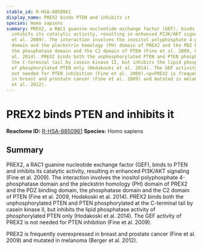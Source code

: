 ```yaml
---
stable_id: R-HSA-8850961
display_name: PREX2 binds PTEN and inhibits it
species: Homo sapiens
summary: PREX2, a RAC1 guanine nucleotide exchange factor (GEF), binds to PTEN and
  inhibits its catalytic activity, resulting in enhanced PI3K/AKT signaling (Fine
  et al. 2009). The interaction involves the inositol polyphosphate 4-phosphatase
  domain and the pleckstrin homology (PH) domain of PREX2 and the PDZ binding domain,
  the phosphatase domain and the C2 domain of PTEN (Fine et al. 2009, Hodakoski et
  al. 2014). PREX2 binds both the unphosphorylated PTEN and PTEN phosphorylated at
  the C-terminal tail by casein kinase II, but inhibits the lipid phosphatase activity
  of phosphorylated PTEN only (Hodakoski et al. 2014). The GEF activity of PREX2 is
  not needed for PTEN inhibition (Fine et al. 2009).<p>PREX2 is frequently overexpressed
  in breast and prostate cancer (Fine et al. 2009) and mutated in melanoma (Berger
  et al. 2012).
---
```


# PREX2 binds PTEN and inhibits it
**Reactome ID:** [R-HSA-8850961](https://reactome.org/content/detail/R-HSA-8850961)
**Species:** Homo sapiens

## Summary

PREX2, a RAC1 guanine nucleotide exchange factor (GEF), binds to PTEN and inhibits its catalytic activity, resulting in enhanced PI3K/AKT signaling (Fine et al. 2009). The interaction involves the inositol polyphosphate 4-phosphatase domain and the pleckstrin homology (PH) domain of PREX2 and the PDZ binding domain, the phosphatase domain and the C2 domain of PTEN (Fine et al. 2009, Hodakoski et al. 2014). PREX2 binds both the unphosphorylated PTEN and PTEN phosphorylated at the C-terminal tail by casein kinase II, but inhibits the lipid phosphatase activity of phosphorylated PTEN only (Hodakoski et al. 2014). The GEF activity of PREX2 is not needed for PTEN inhibition (Fine et al. 2009).<p>PREX2 is frequently overexpressed in breast and prostate cancer (Fine et al. 2009) and mutated in melanoma (Berger et al. 2012).
